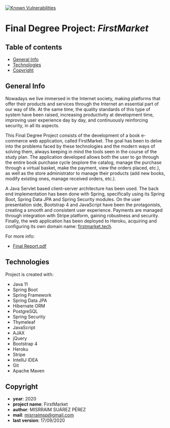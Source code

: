 [![Known Vulnerabilities](https://snyk.io/test/github/misrraimsp/firstmarket/badge.svg?targetFile=pom.xml)](https://snyk.io/test/github/misrraimsp/firstmarket?targetFile=pom.xml)


# Final Degree Project: *FirstMarket*

## Table of contents

* [General Info](#general-info)
* [Technologies](#technologies)
* [Copyright](#copyright)

## General Info

Nowadays we live immersed in the Internet society, making platforms that offer their products and services through the Internet an essential part of our
way of life. At the same time, the quality standards of this type of system have been raised, increasing productivity at development time, improving user experience day by day, and continuously reinforcing security, in all its aspects.

This Final Degree Project consists of the development of a book e-commerce web application, called FirstMarket. The goal has been to delve into the problems faced by these technologies and the modern ways of solving them, always keeping in mind the tools seen in the course of the study plan. The application developed allows both the user to go through the entire book purchase cycle (explore the catalog, manage the purchase through a virtual basket, make the payment, view the orders placed, etc.), as well as the store administrator to manage their products (add new books, modify existing ones, manage received orders, etc.).

A Java Servlet based client-server architecture has been used. The back end implementation has been done with Spring, specifically using its Spring Boot, Spring Data JPA and Spring Security modules. On the user presentation side, Bootstrap 4 and JavaScript have been the protagonists, creating a smooth and consistent user experience. Payments are managed through integration with Stripe platform, gaining robustness and security. Finally, the web application has been deployed to Heroku, acquiring and configuring its own domain name: [firstmarket.tech](https://firstmarket.tech "Visit FirstMarket").

For more info:
- [Final Report.pdf](https://github.com/misrraimsp/firstmarket/blob/master/docs/report/report.pdf)

## Technologies
Project is created with:
* Java 11
* Spring Boot
* Spring Framework
* Spring Data JPA
* Hibernate ORM
* PostgreSQL
* Spring Security
* Thymeleaf
* JavaScript
* AJAX
* jQuery
* Bootstrap 4
* Heroku
* Stripe
* IntelliJ IDEA
* Git
* Apache Maven
	
## Copyright

- **year**: 2020
- **project name**:   	 FirstMarket
- **author**:       	 MISRRAIM SUÁREZ PÉREZ
- **mail**:        	 misrraimsp@gmail.com
- **last version**:    17/09/2020

